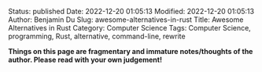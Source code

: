 Status: published
Date: 2022-12-20 01:05:13
Modified: 2022-12-20 01:05:13
Author: Benjamin Du
Slug: awesome-alternatives-in-rust
Title: Awesome Alternatives in Rust
Category: Computer Science
Tags: Computer Science, programming, Rust, alternative, command-line, rewrite

**Things on this page are fragmentary and immature notes/thoughts of the author. Please read with your own judgement!**
